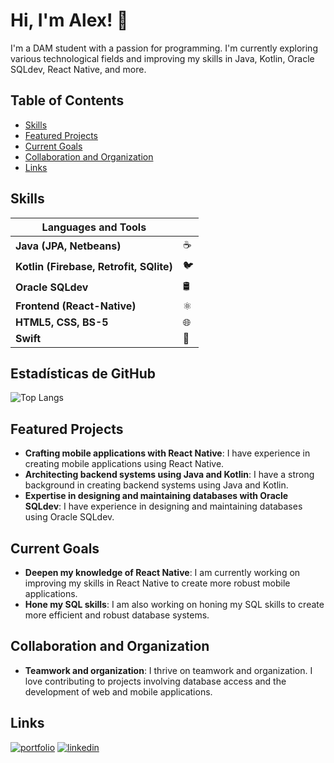 # Hi, I'm Alex! 👋

I'm a DAM student with a passion for programming. I'm currently exploring various technological fields and improving my skills in Java, Kotlin, Oracle SQLdev, React Native, and more.

## Table of Contents

- [Skills](#skills)
- [Featured Projects](#featured-projects)
- [Current Goals](#current-goals)
- [Collaboration and Organization](#collaboration-and-organization)
- [Links](#links)

## Skills

| **Languages and Tools**     |  |
| --------------------------- | -------- |
| **Java (JPA, Netbeans)**     | ☕️        |
| **Kotlin (Firebase, Retrofit, SQlite)** | 🐦        |
| **Oracle SQLdev**           | 🛢️        |
| **Frontend (React-Native)**  | ⚛️        |
| **HTML5, CSS, BS-5**         | 🌐        |
| **Swift**           |       🚀  |

## Estadísticas de GitHub 
![Top Langs](https://github-readme-stats.vercel.app/api/top-langs/?username=alesguga&layout=donut)
## Featured Projects

- **Crafting mobile applications with React Native**: I have experience in creating mobile applications using React Native.
- **Architecting backend systems using Java and Kotlin**: I have a strong background in creating backend systems using Java and Kotlin.
- **Expertise in designing and maintaining databases with Oracle SQLdev**: I have experience in designing and maintaining databases using Oracle SQLdev.

## Current Goals

- **Deepen my knowledge of React Native**: I am currently working on improving my skills in React Native to create more robust mobile applications.
- **Hone my SQL skills**: I am also working on honing my SQL skills to create more efficient and robust database systems.

## Collaboration and Organization

- **Teamwork and organization**: I thrive on teamwork and organization. I love contributing to projects involving database access and the development of web and mobile applications.

## Links

[![portfolio](https://img.shields.io/badge/my_portfolio-000?style=for-the-badge&logo=ko-fi&logoColor=white)](https://gutigut.com/)
[![linkedin](https://img.shields.io/badge/linkedin-0A66C2?style=for-the-badge&logo=linkedin&logoColor=white)](https://www.linkedin.com/in/alejandro-guti%C3%A9rrez-4b863b295/)
